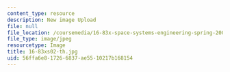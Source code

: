 ```yaml
---
content_type: resource
description: New image Upload
file: null
file_location: /coursemedia/16-83x-space-systems-engineering-spring-2002-spring-2003/56ffa6e817266837ae5510217b168154_16-83xs02-th.jpg
file_type: image/jpeg
resourcetype: Image
title: 16-83xs02-th.jpg
uid: 56ffa6e8-1726-6837-ae55-10217b168154
---
```

